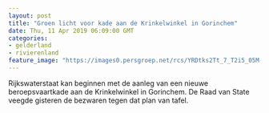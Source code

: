 ```yaml
---
layout: post
title: "Groen licht voor kade aan de Krinkelwinkel in Gorinchem"
date: Thu, 11 Apr 2019 06:09:00 GMT
categories: 
- gelderland 
- rivierenland 
feature_image: "https://images0.persgroep.net/rcs/YRDtks2Tt_7_T2i5_05M-dRbS_s/diocontent/108281176/_fitwidth/400/?appId=21791a8992982cd8da851550a453bd7f&quality=0.7"
---
```


Rijkswaterstaat kan beginnen met de aanleg van een nieuwe beroepsvaartkade aan de Krinkelwinkel in Gorinchem. De Raad van State veegde gisteren de bezwaren tegen dat plan van tafel.
